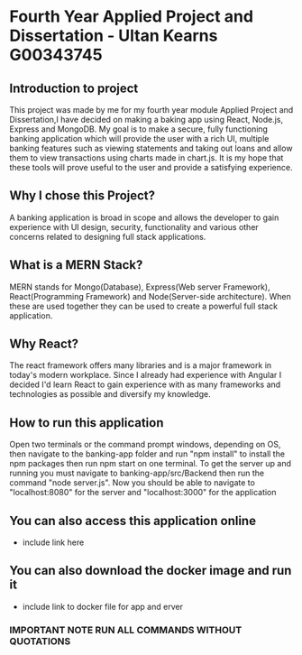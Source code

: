# Fourth Year Applied Project and Dissertation - Ultan Kearns G00343745
## Introduction to project
This project was made by me for my fourth year module Applied Project and Dissertation,I have decided on making a baking app using React, Node.js, Express and MongoDB. My goal is to make a secure, fully functioning banking application which will provide the user with a rich UI, multiple banking features such as viewing statements and taking out loans and allow them to view transactions using charts made in chart.js.  It is my hope that these tools will prove useful to the user and provide a satisfying experience. 
## Why I chose this Project?
A banking application is broad in scope and allows the developer to gain experience
with UI design, security, functionality and various other concerns related to designing full
stack applications.
## What is a MERN Stack?
MERN stands for Mongo(Database), Express(Web server Framework), React(Programming Framework) and Node(Server-side architecture).  When these are used together they can be used
to create a powerful full stack application.
## Why React?
The react framework offers many libraries and is a major framework in today's modern
workplace.  Since I already had experience with Angular I decided I'd learn React
to gain experience with as many frameworks and technologies as possible and diversify
my knowledge.
## How to run this application
Open two terminals or the command prompt windows, depending on OS, then navigate to the banking-app folder and run "npm install" to install the npm packages then run npm start on one terminal. To get the server up and running you must navigate to banking-app/src/Backend then run the command "node server.js".  Now you should be able to navigate to "localhost:8080" for the server and "localhost:3000" for the application
## You can also access this application online
- include link here 
## You can also download the docker image and run it
- include link to docker file for app and erver
### IMPORTANT NOTE RUN ALL COMMANDS WITHOUT QUOTATIONS
